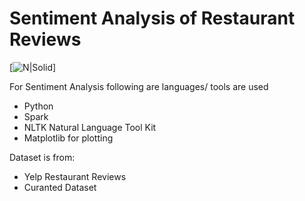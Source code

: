 # Sentiment Analysis of Restaurant Reviews

[![N|Solid](http://www.clarabridge.com/wp-content/uploads/2016/10/Sentiment.jpg)]

For Sentiment Analysis following are languages/ tools are used

  - Python
  - Spark 
  - NLTK Natural Language Tool Kit
  - Matplotlib for plotting

Dataset is from:
  - Yelp Restaurant Reviews
  - Curanted Dataset